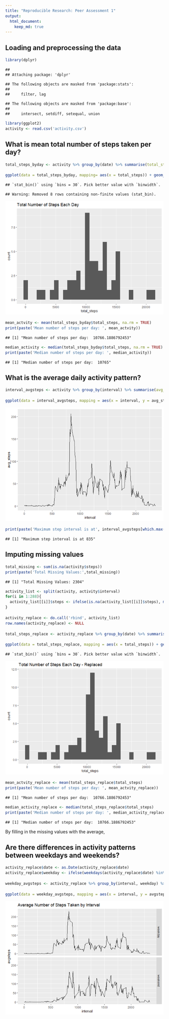 ```yaml
---
title: "Reproducible Research: Peer Assessment 1"
output: 
  html_document:
    keep_md: true
---
```



## Loading and preprocessing the data

```r
library(dplyr)
```

```
## 
## Attaching package: 'dplyr'
```

```
## The following objects are masked from 'package:stats':
## 
##     filter, lag
```

```
## The following objects are masked from 'package:base':
## 
##     intersect, setdiff, setequal, union
```

```r
library(ggplot2)
activity <- read.csv('activity.csv')
```


## What is mean total number of steps taken per day?

```r
total_steps_byday <- activity %>% group_by(date) %>% summarise(total_steps = sum(steps))

ggplot(data = total_steps_byday, mapping= aes(x = total_steps)) + geom_histogram() + ggtitle("Total Number of Steps Each Day")
```

```
## `stat_bin()` using `bins = 30`. Pick better value with `binwidth`.
```

```
## Warning: Removed 8 rows containing non-finite values (stat_bin).
```

![](PA1_template_files/figure-html/unnamed-chunk-2-1.png)<!-- -->

```r
mean_actvity <- mean(total_steps_byday$total_steps, na.rm = TRUE)
print(paste('Mean number of steps per day: ', mean_actvity))
```

```
## [1] "Mean number of steps per day:  10766.1886792453"
```

```r
median_activity <- median(total_steps_byday$total_steps, na.rm = TRUE)
print(paste('Median number of steps per day: ', median_activity))
```

```
## [1] "Median number of steps per day:  10765"
```

## What is the average daily activity pattern?

```r
interval_avgsteps <- activity %>% group_by(interval) %>% summarise(avg_steps = mean(steps, na.rm = TRUE))

ggplot(data = interval_avgsteps, mapping = aes(x = interval, y = avg_steps)) + geom_line()
```

![](PA1_template_files/figure-html/unnamed-chunk-3-1.png)<!-- -->

```r
print(paste('Maximum step interval is at', interval_avgsteps[which.max(interval_avgsteps$avg_steps),1]))
```

```
## [1] "Maximum step interval is at 835"
```

## Imputing missing values

```r
total_missing <- sum(is.na(activity$steps))
print(paste('Total Missing Values:',total_missing))
```

```
## [1] "Total Missing Values: 2304"
```

```r
activity_list <- split(activity, activity$interval)
for(i in 1:288){
  activity_list[[i]]$steps <- ifelse(is.na(activity_list[[i]]$steps), mean(activity_list[[i]]$steps,na.rm = TRUE), activity_list[[i]]$steps)
}

activity_replace <- do.call('rbind', activity_list)
row.names(activity_replace) <- NULL

total_steps_replace <- activity_replace %>% group_by(date) %>% summarise(total_steps = sum(steps))

ggplot(data = total_steps_replace, mapping = aes(x = total_steps)) + geom_histogram() + ggtitle("Total Number of Steps Each Day - Replaced")
```

```
## `stat_bin()` using `bins = 30`. Pick better value with `binwidth`.
```

![](PA1_template_files/figure-html/unnamed-chunk-4-1.png)<!-- -->

```r
mean_actvity_replace <- mean(total_steps_replace$total_steps)
print(paste('Mean number of steps per day: ', mean_actvity_replace))
```

```
## [1] "Mean number of steps per day:  10766.1886792453"
```

```r
median_activity_replace <- median(total_steps_replace$total_steps)
print(paste('Median number of steps per day: ', median_activity_replace))
```

```
## [1] "Median number of steps per day:  10766.1886792453"
```
By filling in the missing values with the average, 

## Are there differences in activity patterns between weekdays and weekends?

```r
activity_replace$date <- as.Date(activity_replace$date)
activity_replace$weekday <- ifelse(weekdays(activity_replace$date) %in% c('Saturday', 'Sunday'), 'weekend', 'weekday')

weekday_avgsteps <- activity_replace %>% group_by(interval, weekday) %>% summarise(avgsteps = mean(steps))

ggplot(data = weekday_avgsteps, mapping = aes(x = interval, y = avgsteps)) + geom_line() + facet_grid(weekday ~.) + ggtitle("Average Number of Steps Taken by Interval")
```

![](PA1_template_files/figure-html/unnamed-chunk-5-1.png)<!-- -->

